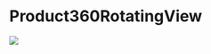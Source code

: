 # Product360RotatingView

[![](https://jitpack.io/v/KazanExpress/Product360RotatingView.svg)](https://jitpack.io/#KazanExpress/Product360RotatingView)
